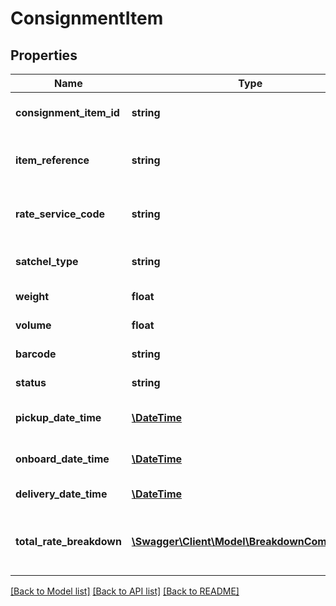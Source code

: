 # ConsignmentItem

## Properties
Name | Type | Description | Notes
------------ | ------------- | ------------- | -------------
**consignment_item_id** | **string** | Unique Consignment Item Id | [optional] 
**item_reference** | **string** | customer specified item reference | [optional] 
**rate_service_code** | **string** | Rating code for the consignment item | [optional] 
**satchel_type** | **string** | Satchel product type e.g. E20 | [optional] 
**weight** | **float** | Consignment weight | [optional] 
**volume** | **float** | Consignment volume | [optional] 
**barcode** | **string** | Consignment Item barcode | [optional] 
**status** | **string** | Consignment Item Status | [optional] 
**pickup_date_time** | [**\DateTime**](\DateTime.md) | Timestamp of Pickup in Utc | [optional] 
**onboard_date_time** | [**\DateTime**](\DateTime.md) | Timestamp of Onboard in Utc | [optional] 
**delivery_date_time** | [**\DateTime**](\DateTime.md) | Timestamp of Delivery | [optional] 
**total_rate_breakdown** | [**\Swagger\Client\Model\BreakdownComponent[]**](BreakdownComponent.md) | breakdown to the total cost of this consignment item | [optional] 

[[Back to Model list]](../../README.md#documentation-for-models) [[Back to API list]](../../README.md#documentation-for-api-endpoints) [[Back to README]](../../README.md)

